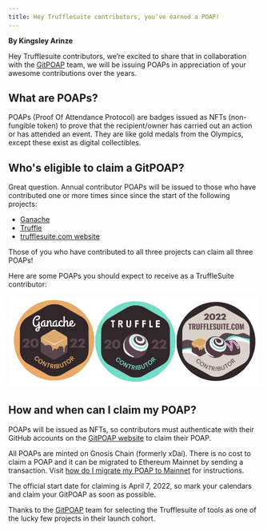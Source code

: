 ```yaml
---
title: Hey Trufflesuite contributors, you’ve earned a POAP!
---
```


**By Kingsley Arinze**

Hey Trufflesuite contributors, we’re excited to share that in collaboration with the [GitPOAP](https://gitpoap.io/) team, we will be issuing POAPs in appreciation of your awesome contributions over the years. 

## What are POAPs?

POAPs (Proof Of Attendance Protocol) are badges issued as NFTs (non-fungible token) to prove that the recipient/owner has carried out an action or has attended an event. They are like gold medals from the Olympics, except these exist as digital collectibles. 

## Who's eligible to claim a GitPOAP?

Great question. Annual contributor POAPs will be issued to those who have contributed one or more times since since the start of the following projects:

- [Ganache](https://github.com/trufflesuite/ganache)
- [Truffle](https://github.com/trufflesuite/truffle)
- [trufflesuite.com website](https://github.com/trufflesuite/trufflesuite.com)

Those of you who have contributed to all three projects can claim all three POAPs! 

Here are some POAPs you should expect to receive as a TruffleSuite contributor:

![gitpoap examples](./poap-examples.png)

## How and when can I claim my POAP?

POAPs will be issued as NFTs, so contributors must authenticate with their GitHub accounts on the [GitPOAP website](https://gitpoap.io/) to claim their POAP.

All POAPs are minted on Gnosis Chain (formerly xDai). There is no cost to claim a POAP and it can be migrated to Ethereum Mainnet by sending a transaction. Visit [how do I migrate my POAP to Mainnet](https://intercom.help/poap/en/articles/5790336-how-do-i-migrate-my-poap-to-mainnet) for instructions.

The official start date for claiming is April 7, 2022, so mark your calendars and claim your GitPOAP as soon as possible.

Thanks to the [GitPOAP](https://twitter.com/gitpoap) team for selecting the Trufflesuite of tools as one of the lucky few projects in their launch cohort.
